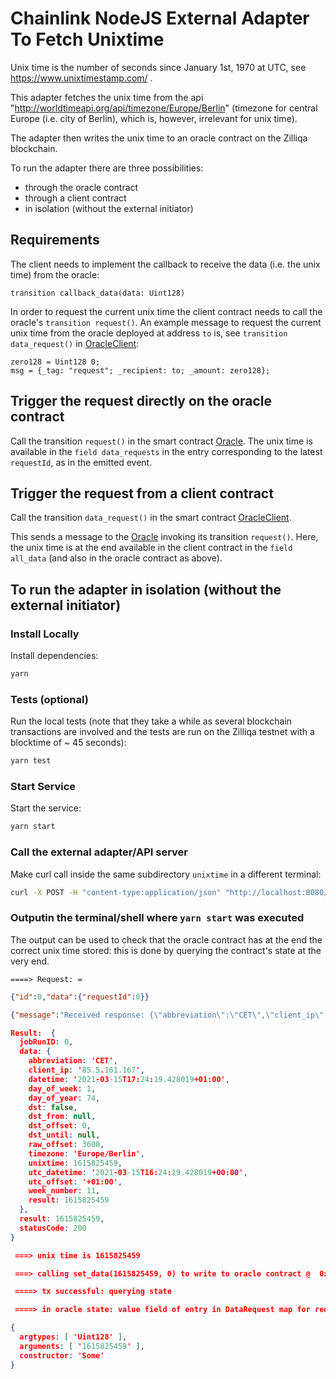 # Chainlink NodeJS External Adapter To Fetch Unixtime

Unix time is the number of seconds since  January 1st, 1970 at UTC, see https://www.unixtimestamp.com/ .

This adapter fetches the unix time from the api  
"http://worldtimeapi.org/api/timezone/Europe/Berlin" (timezone for central Europe (i.e. city of Berlin), which is, however, irrelevant for unix time).

The adapter then writes the unix time to an oracle contract on the Zilliqa blockchain. 

To run the adapter there are three possibilities:
- through the oracle contract
- through a client contract
- in isolation (without the external initiator)

## Requirements
The client needs to implement the callback to receive the data (i.e. the unix time) from the oracle:
```code
transition callback_data(data: Uint128)
```
In order to request the current unix time the client contract needs to call the oracle's `transition request()`. An example message to request the current unix time from the oracle deployed at address `to` is, see 
`transition data_request()` in [OracleClient](./scilla/OracleClient.scilla):
```code
zero128 = Uint128 0;
msg = {_tag: "request"; _recipient: to; _amount: zero128};

```
## Trigger the request directly on the oracle contract
Call the transition `request()` in the smart contract [Oracle](./scilla/Oracle.scilla). The unix time is available in the `field data_requests` in the entry corresponding to the latest `requestId`, as in the emitted event.

## Trigger the request from a client contract
Call the transition `data_request()` in the smart contract [OracleClient](./scilla/OracleClient.scilla). 

This sends a message to the [Oracle](./scilla/Oracle.scilla) invoking its transition `request()`. Here, the unix time is at the end available in the client contract in the `field all_data` (and also in the oracle contract as above).


## To run the adapter in isolation (without the external initiator)

### Install Locally
Install dependencies:

```bash
yarn
```

### Tests (optional)
Run the local tests (note that they take a while as several blockchain transactions are involved and the tests are run on the Zilliqa testnet with a blocktime of ~ 45 seconds):

```bash
yarn test
```
### Start Service

Start the service:
```bash
yarn start
```

### Call the external adapter/API server

Make curl call inside the same subdirectory `unixtime` in a different terminal:
```bash
curl -X POST -H "content-type:application/json" "http://localhost:8080/" --data '{ "id": 0, "data":  { "requestId": 0} }'
```

### Outputin the terminal/shell where ```yarn start``` was executed
The output can be used to check that the oracle contract has at the end the correct unix time stored: this is done by querying the contract's state at the very end.

` ====> Request: = `
```json
{"id":0,"data":{"requestId":0}}

{"message":"Received response: {\"abbreviation\":\"CET\",\"client_ip\":\"85.5.161.167\",\"datetime\":\"2021-03-15T17:24:19.428019+01:00\",\"day_of_week\":1,\"day_of_year\":74,\"dst\":false,\"dst_from\":null,\"dst_offset\":0,\"dst_until\":null,\"raw_offset\":3600,\"timezone\":\"Europe/Berlin\",\"unixtime\":1615825459,\"utc_datetime\":\"2021-03-15T16:24:19.428019+00:00\",\"utc_offset\":\"+01:00\",\"week_number\":11}","level":"info","timestamp":"2021-03-15T16:24:19.471Z"}

Result:  {
  jobRunID: 0,
  data: {
    abbreviation: 'CET',
    client_ip: '85.5.161.167',
    datetime: '2021-03-15T17:24:19.428019+01:00',
    day_of_week: 1,
    day_of_year: 74,
    dst: false,
    dst_from: null,
    dst_offset: 0,
    dst_until: null,
    raw_offset: 3600,
    timezone: 'Europe/Berlin',
    unixtime: 1615825459,
    utc_datetime: '2021-03-15T16:24:19.428019+00:00',
    utc_offset: '+01:00',
    week_number: 11,
    result: 1615825459
  },
  result: 1615825459,
  statusCode: 200
}

 ===> unix time is 1615825459

 ===> calling set_data(1615825459, 0) to write to oracle contract @  0xAA28674d160a7B74cd6b3eEdcE733AC5c01Cd26a

 ====> tx successful: querying state

 ====> in oracle state: value field of entry in DataRequest map for request with id = 0

{
  argtypes: [ 'Uint128' ],
  arguments: [ '1615825459' ],
  constructor: 'Some'
}
```
